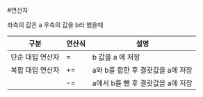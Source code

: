 #연산자 

좌측의 값은 a 우측의 값을 b라 했을때

|구분|연산식|설명|
|---|---|---|
|단순 대입 연산자| = | b 값을 a 에 저장|
|복합 대입 연산자| += | a와 b를 합한 후 결괏값을 a에 저장 |
|| -= | a에서 b를 뺀 후 결괏값을 a에 저장 |




